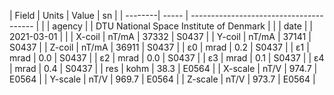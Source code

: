 | Field   | Units | Value                                   | sn    |
| --------| ----- | --------------------------------------- |       |
| agency  |       | DTU National Space Institute of Denmark |       |
| date    |       | 2021-03-01                              |       |
| X-coil  | nT/mA | 37332                                   | S0437 |
| Y-coil  | nT/mA | 37141                                   | S0437 |
| Z-coil  | nT/mA | 36911                                   | S0437 |
| ε0      | mrad  | 0.2                                     | S0437 |
| ε1      | mrad  | 0.0                                     | S0437 |
| ε2      | mrad  | 0.0                                     | S0437 |
| ε3      | mrad  | 0.1                                     | S0437 |
| ε4      | mrad  | 0.4                                     | S0437 |
| res     | kohm  | 38.3                                    | E0564 |
| X-scale | nT/V  | 974.7                                   | E0564 |
| Y-scale | nT/V  | 969.7                                   | E0564 |
| Z-scale | nT/V  | 973.7                                   | E0564 |
